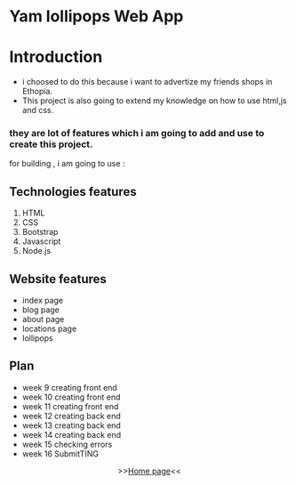 # Yam lollipops Web App


# Introduction
* i choosed to do this because i want to advertize my friends shops in Ethopia.
* This project is also going to extend my knowledge on how to use html,js and  css.

### they are lot of features which i am going to add and use to create this project.
for building , i am going to use :

## Technologies features
1. HTML
2. CSS
3. Bootstrap
4. Javascript
5. Node.js


## Website features  
* index page
* blog page
* about page
* locations page
* lollipops



## Plan 
* week 9 creating front end 
* week 10 creating front end
* week 11 creating front end
* week 12 creating back end 
* week 13 creating back end 
* week 14 creating back end 
* week 15 checking errors
* week 16 SubmitTING


<p align="center">
>><a href="https://bruktiii.github.io/Yam-lollipops-web-app/">Home page</a><<<br>
<br>
